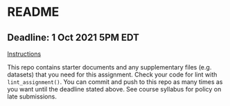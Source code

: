 # README

## Deadline: 1 Oct 2021 5PM EDT
[Instructions](https://urmc-bst.github.io/bst430-fall2021-site/hw_lab_instruction/hw02-accidents/hw02-accidents.html)

This repo contains starter documents and any supplementary files (e.g. datasets) that you need for this assignment.  Check your code for lint with `lint_assignment()`.
You can commit and push to this repo as many times as you want until the deadline stated above.
See course syllabus for policy on late submissions.


